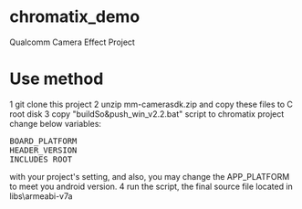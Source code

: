 # chromatix_demo
Qualcomm Camera Effect Project

# Use method 

1 git clone this project
2 unzip mm-camerasdk.zip and copy these files to C root disk
3 copy "buildSo&push_win_v2.2.bat" script to chromatix project change below variables: 
<pre>
BOARD_PLATFORM 
HEADER_VERSION 
INCLUDES_ROOT
</pre> 
with your project's setting, and also, you may change the APP_PLATFORM to meet you android version.
4 run the script, the final source file located in libs\armeabi-v7a



